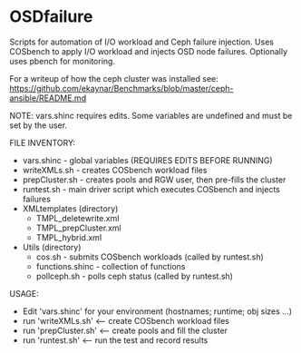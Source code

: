 # OSDfailure
Scripts for automation of I/O workload and Ceph failure injection.
Uses COSbench to apply I/O workload and injects OSD node failures.
Optionally uses pbench for monitoring.

For a writeup of how the ceph cluster was installed see:
 https://github.com/ekaynar/Benchmarks/blob/master/ceph-ansible/README.md

NOTE: vars.shinc requires edits. Some variables are undefined and must be set by the user.

FILE INVENTORY:
* vars.shinc - global variables (REQUIRES EDITS BEFORE RUNNING)
* writeXMLs.sh - creates COSbench workload files
* prepCluster.sh - creates pools and RGW user, then pre-fills the cluster
* runtest.sh - main driver script which executes COSbench and injects failures
* XMLtemplates (directory)
  * TMPL_deletewrite.xml
  * TMPL_prepCluster.xml
  * TMPL_hybrid.xml
* Utils (directory)
  * cos.sh - submits COSbench workloads (called by runtest.sh)
  * functions.shinc - collection of functions
  * pollceph.sh - polls ceph status (called by runtest.sh)


USAGE:
* Edit 'vars.shinc' for your environment (hostnames; runtime; obj sizes ...)
* run 'writeXMLs.sh'    <-- create COSbench workload files
* run 'prepCluster.sh'    <-- create pools and fill the cluster
* run 'runtest.sh'    <-- run the test and record results
